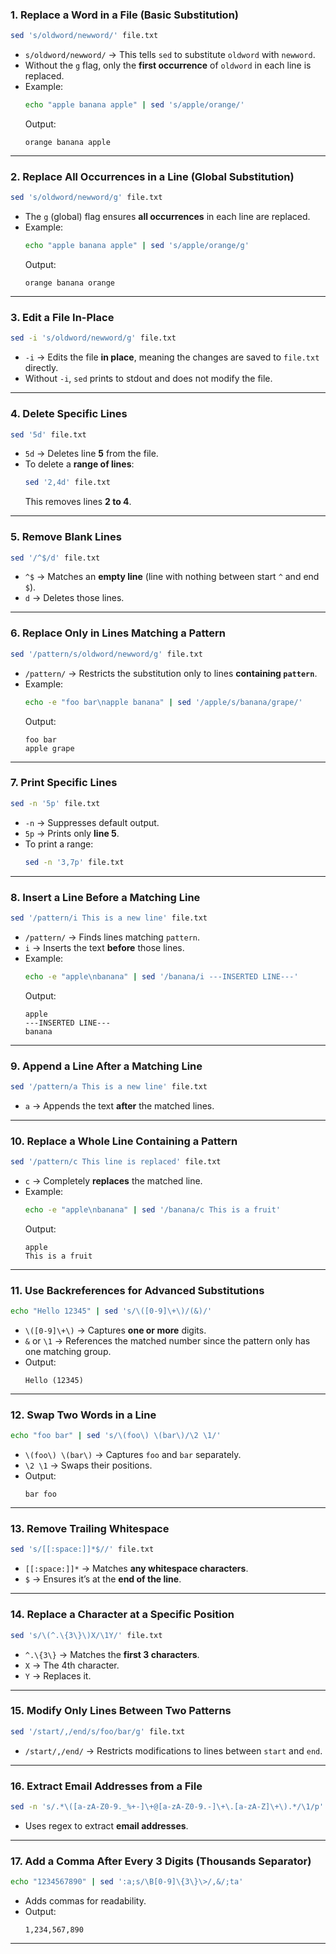 ### 1. **Replace a Word in a File (Basic Substitution)**
   ```bash
   sed 's/oldword/newword/' file.txt
   ```
   - `s/oldword/newword/` → This tells `sed` to substitute `oldword` with `newword`.
   - Without the `g` flag, only the **first occurrence** of `oldword` in each line is replaced.
   - Example:
     ```bash
     echo "apple banana apple" | sed 's/apple/orange/'
     ```
     Output:
     ```
     orange banana apple
     ```

---

### 2. **Replace All Occurrences in a Line (Global Substitution)**
   ```bash
   sed 's/oldword/newword/g' file.txt
   ```
   - The `g` (global) flag ensures **all occurrences** in each line are replaced.
   - Example:
     ```bash
     echo "apple banana apple" | sed 's/apple/orange/g'
     ```
     Output:
     ```
     orange banana orange
     ```

---

### 3. **Edit a File In-Place**
   ```bash
   sed -i 's/oldword/newword/g' file.txt
   ```
   - `-i` → Edits the file **in place**, meaning the changes are saved to `file.txt` directly.
   - Without `-i`, `sed` prints to stdout and does not modify the file.

---

### 4. **Delete Specific Lines**
   ```bash
   sed '5d' file.txt
   ```
   - `5d` → Deletes line **5** from the file.
   - To delete a **range of lines**:
     ```bash
     sed '2,4d' file.txt
     ```
     This removes lines **2 to 4**.

---

### 5. **Remove Blank Lines**
   ```bash
   sed '/^$/d' file.txt
   ```
   - `^$` → Matches an **empty line** (line with nothing between start `^` and end `$`).
   - `d` → Deletes those lines.

---

### 6. **Replace Only in Lines Matching a Pattern**
   ```bash
   sed '/pattern/s/oldword/newword/g' file.txt
   ```
   - `/pattern/` → Restricts the substitution only to lines **containing `pattern`**.
   - Example:
     ```bash
     echo -e "foo bar\napple banana" | sed '/apple/s/banana/grape/'
     ```
     Output:
     ```
     foo bar
     apple grape
     ```

---

### 7. **Print Specific Lines**
   ```bash
   sed -n '5p' file.txt
   ```
   - `-n` → Suppresses default output.
   - `5p` → Prints only **line 5**.
   - To print a range:
     ```bash
     sed -n '3,7p' file.txt
     ```

---

### 8. **Insert a Line Before a Matching Line**
   ```bash
   sed '/pattern/i This is a new line' file.txt
   ```
   - `/pattern/` → Finds lines matching `pattern`.
   - `i` → Inserts the text **before** those lines.
   - Example:
     ```bash
     echo -e "apple\nbanana" | sed '/banana/i ---INSERTED LINE---'
     ```
     Output:
     ```
     apple
     ---INSERTED LINE---
     banana
     ```

---

### 9. **Append a Line After a Matching Line**
   ```bash
   sed '/pattern/a This is a new line' file.txt
   ```
   - `a` → Appends the text **after** the matched lines.

---

### 10. **Replace a Whole Line Containing a Pattern**
   ```bash
   sed '/pattern/c This line is replaced' file.txt
   ```
   - `c` → Completely **replaces** the matched line.
   - Example:
     ```bash
     echo -e "apple\nbanana" | sed '/banana/c This is a fruit'
     ```
     Output:
     ```
     apple
     This is a fruit
     ```

---

### 11. **Use Backreferences for Advanced Substitutions**
   ```bash
   echo "Hello 12345" | sed 's/\([0-9]\+\)/(&)/'
   ```
   - `\([0-9]\+\)` → Captures **one or more** digits.
   - `&` or `\1` → References the matched number since the pattern only has one matching group.
   - Output:
     ```
     Hello (12345)
     ```

---

### 12. **Swap Two Words in a Line**
   ```bash
   echo "foo bar" | sed 's/\(foo\) \(bar\)/\2 \1/'
   ```
   - `\(foo\) \(bar\)` → Captures `foo` and `bar` separately.
   - `\2 \1` → Swaps their positions.
   - Output:
     ```
     bar foo
     ```

---

### 13. **Remove Trailing Whitespace**
   ```bash
   sed 's/[[:space:]]*$//' file.txt
   ```
   - `[[:space:]]*` → Matches **any whitespace characters**.
   - `$` → Ensures it’s at the **end of the line**.

---

### 14. **Replace a Character at a Specific Position**
   ```bash
   sed 's/\(^.\{3\}\)X/\1Y/' file.txt
   ```
   - `^.\{3\}` → Matches the **first 3 characters**.
   - `X` → The 4th character.
   - `Y` → Replaces it.

---

### 15. **Modify Only Lines Between Two Patterns**
   ```bash
   sed '/start/,/end/s/foo/bar/g' file.txt
   ```
   - `/start/,/end/` → Restricts modifications to lines between `start` and `end`.

---

### 16. **Extract Email Addresses from a File**
   ```bash
   sed -n 's/.*\([a-zA-Z0-9._%+-]\+@[a-zA-Z0-9.-]\+\.[a-zA-Z]\+\).*/\1/p' file.txt
   ```
   - Uses regex to extract **email addresses**.

---

### 17. **Add a Comma After Every 3 Digits (Thousands Separator)**
   ```bash
   echo "1234567890" | sed ':a;s/\B[0-9]\{3\}\>/,&/;ta'
   ```
   - Adds commas for readability.
   - Output:
     ```
     1,234,567,890
     ```

---

